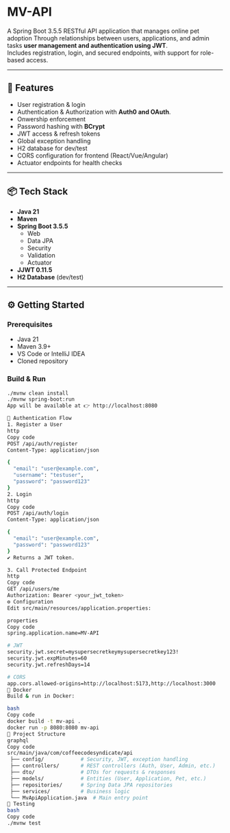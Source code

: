# MV-API

A Spring Boot 3.5.5 RESTful API application that manages online pet adoption
Through relationships between users, applications, and admin tasks **user management and authentication using JWT**.  
Includes registration, login, and secured endpoints, with support for role-based access.


---

## 🚀 Features
- User registration & login
- Authentication & Authorization with **Auth0 and OAuth**.
- Onwership enforcement
- Password hashing with **BCrypt**  
- JWT access & refresh tokens  
- Global exception handling  
- H2 database for dev/test  
- CORS configuration for frontend (React/Vue/Angular)  
- Actuator endpoints for health checks  

---

## 📦 Tech Stack
- **Java 21**
- **Maven**  
- **Spring Boot 3.5.5**
  - Web  
  - Data JPA  
  - Security  
  - Validation  
  - Actuator  
- **JJWT 0.11.5**  
- **H2 Database** (dev/test)  

---

## ⚙️ Getting Started

### Prerequisites
- Java 21  
- Maven 3.9+  
- VS Code or IntelliJ IDEA  
- Cloned repository
  
### Build & Run
```bash
./mvnw clean install
./mvnw spring-boot:run
App will be available at 👉 http://localhost:8080

🔑 Authentication Flow
1. Register a User
http
Copy code
POST /api/auth/register
Content-Type: application/json

{
  "email": "user@example.com",
  "username": "testuser",
  "password": "password123"
}
2. Login
http
Copy code
POST /api/auth/login
Content-Type: application/json

{
  "email": "user@example.com",
  "password": "password123"
}
✔️ Returns a JWT token.

3. Call Protected Endpoint
http
Copy code
GET /api/users/me
Authorization: Bearer <your_jwt_token>
⚙️ Configuration
Edit src/main/resources/application.properties:

properties
Copy code
spring.application.name=MV-API

# JWT
security.jwt.secret=mysupersecretkeymysupersecretkey123!
security.jwt.expMinutes=60
security.jwt.refreshDays=14

# CORS
app.cors.allowed-origins=http://localhost:5173,http://localhost:3000
🐳 Docker
Build & run in Docker:

bash
Copy code
docker build -t mv-api .
docker run -p 8080:8080 mv-api
📂 Project Structure
graphql
Copy code
src/main/java/com/coffeecodesyndicate/api
 ├── config/            # Security, JWT, exception handling
 ├── controllers/       # REST controllers (Auth, User, Admin, etc.)
 ├── dto/               # DTOs for requests & responses
 ├── models/            # Entities (User, Application, Pet, etc.)
 ├── repositories/      # Spring Data JPA repositories
 ├── services/          # Business logic
 └── MvApiApplication.java  # Main entry point
🧪 Testing
bash
Copy code
./mvnw test
